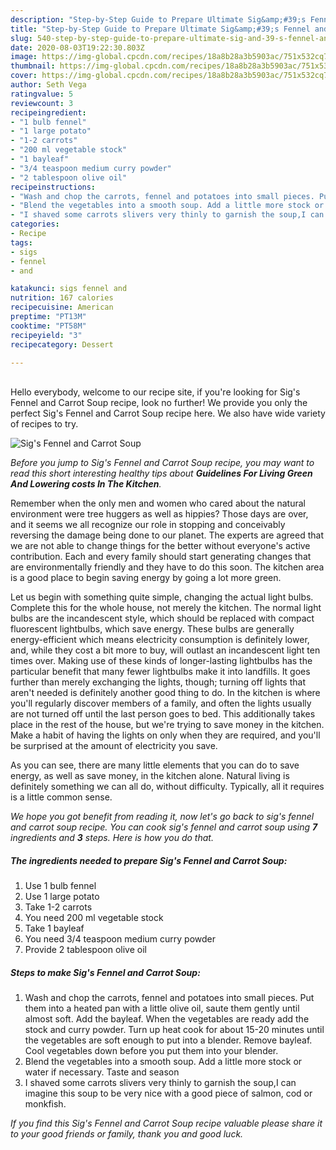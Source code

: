 ```yaml
---
description: "Step-by-Step Guide to Prepare Ultimate Sig&amp;#39;s Fennel and Carrot Soup"
title: "Step-by-Step Guide to Prepare Ultimate Sig&amp;#39;s Fennel and Carrot Soup"
slug: 540-step-by-step-guide-to-prepare-ultimate-sig-and-39-s-fennel-and-carrot-soup
date: 2020-08-03T19:22:30.803Z
image: https://img-global.cpcdn.com/recipes/18a8b28a3b5903ac/751x532cq70/sigs-fennel-and-carrot-soup-recipe-main-photo.jpg
thumbnail: https://img-global.cpcdn.com/recipes/18a8b28a3b5903ac/751x532cq70/sigs-fennel-and-carrot-soup-recipe-main-photo.jpg
cover: https://img-global.cpcdn.com/recipes/18a8b28a3b5903ac/751x532cq70/sigs-fennel-and-carrot-soup-recipe-main-photo.jpg
author: Seth Vega
ratingvalue: 5
reviewcount: 3
recipeingredient:
- "1 bulb fennel"
- "1 large potato"
- "1-2 carrots"
- "200 ml vegetable stock"
- "1 bayleaf"
- "3/4 teaspoon medium curry powder"
- "2 tablespoon olive oil"
recipeinstructions:
- "Wash and chop the carrots, fennel and potatoes into small pieces. Put them into a heated pan with a little olive oil, saute them gently until almost soft. Add the bayleaf. When the vegetables are ready add the stock and curry powder. Turn up heat cook for about 15-20 minutes until the vegetables are soft enough to put into a blender. Remove bayleaf. Cool vegetables down before you put them into your blender."
- "Blend the vegetables into a smooth soup. Add a little more stock or water if necessary. Taste and season"
- "I shaved some carrots slivers very thinly to garnish the soup,I can imagine this soup to be very nice with a good piece of salmon, cod or monkfish."
categories:
- Recipe
tags:
- sigs
- fennel
- and

katakunci: sigs fennel and 
nutrition: 167 calories
recipecuisine: American
preptime: "PT13M"
cooktime: "PT58M"
recipeyield: "3"
recipecategory: Dessert

---
```

<br>
Hello everybody, welcome to our recipe site, if you're looking for Sig&#39;s Fennel and Carrot Soup recipe, look no further! We provide you only the perfect Sig&#39;s Fennel and Carrot Soup recipe here. We also have wide variety of recipes to try.
<br>


![Sig&#39;s Fennel and Carrot Soup](https://img-global.cpcdn.com/recipes/18a8b28a3b5903ac/751x532cq70/sigs-fennel-and-carrot-soup-recipe-main-photo.jpg)

<i>Before you jump to Sig&#39;s Fennel and Carrot Soup recipe, you may want to read this short interesting healthy tips about 
<strong>Guidelines For Living Green And Lowering costs In The Kitchen</strong>.</i>
</br>

Remember when the only men and women who cared about the natural environment were tree huggers as well as hippies? Those days are over, and it seems we all recognize our role in stopping and conceivably reversing the damage being done to our planet. The experts are agreed that we are not able to change things for the better without everyone's active contribution. Each and every family should start generating changes that are environmentally friendly and they have to do this soon. The kitchen area is a good place to begin saving energy by going a lot more green.

Let us begin with something quite simple, changing the actual light bulbs. Complete this for the whole house, not merely the kitchen. The normal light bulbs are the incandescent style, which should be replaced with compact fluorescent lightbulbs, which save energy. These bulbs are generally energy-efficient which means electricity consumption is definitely lower, and, while they cost a bit more to buy, will outlast an incandescent light ten times over. Making use of these kinds of longer-lasting lightbulbs has the particular benefit that many fewer lightbulbs make it into landfills. It goes further than merely exchanging the lights, though; turning off lights that aren't needed is definitely another good thing to do. In the kitchen is where you'll regularly discover members of a family, and often the lights usually are not turned off until the last person goes to bed. This additionally takes place in the rest of the house, but we're trying to save money in the kitchen. Make a habit of having the lights on only when they are required, and you'll be surprised at the amount of electricity you save.

As you can see, there are many little elements that you can do to save energy, as well as save money, in the kitchen alone. Natural living is definitely something we can all do, without difficulty. Typically, all it requires is a little common sense.


<i>We hope you got benefit from reading it, now let's go back to sig&#39;s fennel and carrot soup recipe. You can cook sig&#39;s fennel and carrot soup using <strong>7</strong> ingredients and <strong>3</strong> steps. Here is how you do that.
</i>

##### The ingredients needed to prepare Sig&#39;s Fennel and Carrot Soup:

1. Use 1 bulb fennel
1. Use 1 large potato
1. Take 1-2 carrots
1. You need 200 ml vegetable stock
1. Take 1 bayleaf
1. You need 3/4 teaspoon medium curry powder
1. Provide 2 tablespoon olive oil


##### Steps to make Sig&#39;s Fennel and Carrot Soup:

1. Wash and chop the carrots, fennel and potatoes into small pieces. Put them into a heated pan with a little olive oil, saute them gently until almost soft. Add the bayleaf. When the vegetables are ready add the stock and curry powder. Turn up heat cook for about 15-20 minutes until the vegetables are soft enough to put into a blender. Remove bayleaf. Cool vegetables down before you put them into your blender.
1. Blend the vegetables into a smooth soup. Add a little more stock or water if necessary. Taste and season
1. I shaved some carrots slivers very thinly to garnish the soup,I can imagine this soup to be very nice with a good piece of salmon, cod or monkfish.


<i>If you find this Sig&#39;s Fennel and Carrot Soup recipe valuable please share it to your good friends or family, thank you and good luck.</i>
